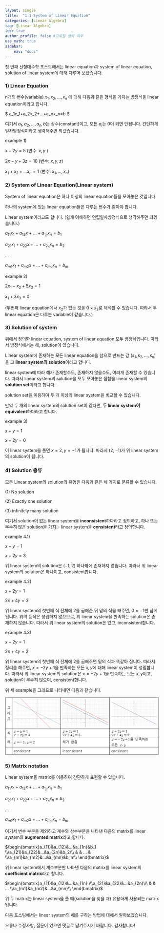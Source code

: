 ```yaml
---
layout: single
title:  "1.1 System of Linear Equation"
categories: [Linear Algebra]
tag: [Linear Algebra]
toc: true
author_profile: false #프로필 생략 여부
use_math: true
sidebar:
    nav: "docs"
---
```




첫 번째 선형대수학 포스트에서는 linear equation과 system of linear equation, solution of linear system에 대해 다루어 보겠습니다.



### 1) Linear Equation



n개의 변수(variable) $x_1, x_2, ..., x_n$ 에 대해 다음과 같은 형식을 가지는 방정식을 linear equation이라고 합니다.

$
a_1x_1+a_2x_2+...+a_nx_n=b
$

여기서 $a_1, a_2, ..., a_n, b$는 상수(constant)이고, 모든 $a_i$는 0이 되면 안됩니다. 간단하게 일차방정식이라고 생각해주면 되겠습니다.



example 1)

$x+2y=5$ (변수: $x, y$ )

$2x-y+3z=10$ (변수: $x, y, z$)

$x_1+x_2+...x_n=1$ (변수: $x_1, ..., x_n$)



### 2) System of Linear Equation(Linear system)



System of linear equation은 하나 이상의 linear equation들을 모아놓은 것입니다.

하나의 system에 있는 linear equation들은 다루는 변수가 같아야 합니다. 

Linear system이라고도 합니다. (쉽게 이해하면 연립일차방정식으로 생각해주면 되겠습니다.)



$a_{11}x_1 + a_{12}x+...+a_{1_n}x_n=b_1$

$a_{21}x_1 + a_{22}x+...+a_{2_n}x_n=b_2$

...

$a_{m1}x_1 + a_{m2}x+...+a_{m_n}x_n=b_m$



example 2)

$2x_1 - x_2 + 5x_3 = 1$

$x_1 + 3x_3=0$

(두번째 linear equation에서 $x_2$가 없는 것을 $0 \times x_2$로 해석할 수 있습니다. 따라서 두 linear equation은 다루는 variable이 같습니다.)



### 3) Solution of system

위에서 정의한 linear equation, system of linear equation 모두 방정식입니다. 따라서 방정식에서는 해, solution이 있습니다. 

Linear system에 존재하는 모든 linear equation을 참으로 만드는 값 $(s_1, s_2, ..., s_n)$을 그 **linear system의 solution**이라고 합니다.

linear system에 따라 해가 존재할수도, 존재하지 않을수도, 여러개 존재할 수 있습니다. 따라서 linear system의 solution을 모두 모아놓은 집합을 linear system의 **solution set**이라고 합니다.



solution set을 이용하여 두 개 이상의 linear system을 비교할 수 있습니다.

만약 두 개의 linear system의 solution set이 같다면, **두 linear system이 equivalent**하다라고 합니다.



example 3)

$x+y = 1$

$x + 2y=0$

이 linear system을 풀면 $x=2, y=-1$가 됩니다. 따라서 $(2, -1)$가 위 linear system의 solution이 됩니다.



### 4) Solution 종류

모든 Linear system의 solution의 유형은 다음과 같은 세 가지로 분류할 수 있습니다. 

(1) No solution

(2) Exactly one solution

(3) infinitely many solution

여기서 solution이 없는 linear system을 **inconsistent**하다라고 정의하고, 하나 또는 무수히 많은 solution을 가지는 linear system을 **consistent**라고 정의합니다. 



example 4.1)

$x+y = 1$

$x + 2y=3$

위 linear system의 solution은 $(-1, 2)$ 하나밖에 존재하지 않습니다. 따라서 위 linear system의 solution은 하나이고, consistent합니다.



example 4.2)

$x+2y=1$

$2x+4y=3$

위 linear system의 첫번째 식 전체에 2를 곱해준 뒤 밑의 식을 빼주면, $0=-1$만 남게 됩니다. 위의 등식은 성립하지 않으므로, 위 linear system을 만족하는 solution은 존재하지 않습니다. 따라서 위 linear system의 solution은 없고, inconsistent합니다.



example 4.3)

$x+2y=1$

$2x+4y=2$

위 linear system의 첫번째 식 전체에 2를 곱해주면 밑의 식과 똑같아 집니다. 따라서 정리를 해주면, $x=-2y+1$을 만족하는 모든 $x, y$에 대해 linear system이 성립합니다. 따라서 위 linear system의 solution은 $x=-2y+1$을 만족하는 모든 $x, y$이고, solution이 무수히 많으며, consistent합니다.



위 세 example을 그래프로 나타내면 다음과 같습니다. 

![solutionset1](../../images/2021-12-16-linearalgebra1/solutionset1.png)

### 5) Matrix notation

Linear system을 matrix를 이용하여 간단하게 표현할 수 있습니다. 

$a_{11}x_1 + a_{12}x+...+a_{1_n}x_n=b_1$

$a_{21}x_1 + a_{22}x+...+a_{2_n}x_n=b_2$

...

$a_{m1}x_1 + a_{m2}x+...+a_{m_n}x_n=b_m$

여기서 변수 부분을 제외하고 계수와 상수부분을 나타낸 다음의 matrix를 linear system의 **augmented matrix**라고 합니다.

$\begin{bmatrix}a_{11}&a_{12}&...&a_{1n}&b_1 \\\a_{21}&a_{22}&...&a_{2n}&b_2\\\ & & ... & \\\a_{m1}&a_{m2}&...&a_{mn}&b_m\\ \end{bmatrix}$

위 linear system에서 계수부분만 나타낸 다음의 matrix를 linear system의 **coefficient matrix**라고 합니다.

$\begin{bmatrix}a_{11}&a_{12}&...&a_{1n} \\\a_{21}&a_{22}&...&a_{2n}\\\ & & ...  \\\a_{m1}&a_{m2}&...&a_{mn}\\ \end{bmatrix}$



위 두 matrix는 linear system을 풀 때(solution을 찾을 때) 유용하게 사용되는 matrix입니다.





다음 포스팅에서는 linear system의 해를 구하는 방법에 대해서 알아보겠습니다.

오류나 수정사항, 질문이 있으면 댓글로 남겨주시기 바랍니다. 감사합니다!

